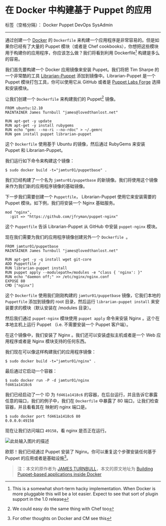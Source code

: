 # 在 Docker 中构建基于 Puppet 的应用

标签（空格分隔）： Docker Puppet DevOps SysAdmin

---

通过创建一个 [Docker][1] 的 ```Dockerfile``` 来构建一个应用程序是非常容易的。但是如果你已经有了大量的 Puppet 模块（或者是 Chef cookbooks），你想把这些模块用于构建你的应用程序，你应该怎么做？我们将看到利用 Dockerfile[^1] 构建是多么的容易。

我们首先要构建一个 Docker 应用镜像来安装 Puppet。我们将把 Tim Sharpe 的一个非常酷的工具 [Librarian-Puppet][2] 添加到镜像中。Librarian-Puppet 是一个 Puppet 模块打包工具，你可以使用它从 GitHub 或者是 [Puppet Labs Forge][3] 选择和安装模块。

让我们创建一个 ```Dockerfile``` 来构建我们的 Puppet[^2] 镜像。

```
FROM ubuntu:12.10
MAINTAINER James Turnbull "james@lovedthanlost.net"

RUN apt-get -y update
RUN apt-get -y install rubygems 
RUN echo "gem: --no-ri --no-rdoc" > ~/.gemrc
RUN gem install puppet librarian-puppet
```

这个 ```Dockerfile``` 使用基于 Ubuntu 的镜像，然后通过 RubyGems 来安装 Puppet 和 Librarian-Puppet。

我们运行如下命令来构建这个镜像：

```
$ sudo docker build -t="jamtur01/puppetbase" .
```

我们已经构建了一个名为 ```jamtur01/puppetbase``` 的新镜像。我们将使用这个镜像来作为我们新的应用程序镜像的基础镜像。

下一步我们需要创建一个 ```Puppetfile```， Librarian-Puppet 使用它来安装需要的 Puppet 模块。如下例，我们将安装一个 Nginx 基础服务。

```
mod "nginx",
  :git => "https://github.com/jfryman/puppet-nginx"
```

这个 ```Puppetfile``` 告诉 Librarian-Puppet 从 GitHub 中安装 ```puppet-nginx``` 模块。

现在我们需要为我们的应用程序镜像创建另外一个 ```Dockerfile ```。

```
FROM jamtur01/puppetbase
MAINTAINER James Turnbull "james@lovedthanlost.net"

RUN apt-get -y -q install wget git-core
ADD Puppetfile /
RUN librarian-puppet install
RUN puppet apply --modulepath=/modules -e "class { 'nginx': }"
RUN echo "daemon off;" >> /etc/nginx/nginx.conf
EXPOSE 80
CMD ["nginx"]
```

这个 ```Dockerfile``` 使用我们刚刚构建的 ```jamtur01/puppetbase``` 镜像，它我们本地的 ```Puppetfile``` 添加到镜像的 root 目录，然后运行 ```librarian-puppet install``` 来安装要求的模块（默认安装在 /modules 目录）。

然后我们通过 ```puppet-nginx``` 模块使用 ```puppet apply``` 命令来安装 Nginx 。这个在本地主机上运行 Puppet （i.e. 不需要安装一个 Puppet 客户端）。

在这个镜像中，我们安装了 Nginx 。我们还可以安装虚拟主机或者是一个 Web 应用程序或者是 Nginx 模块支持的任何东西。

我们现在可以像这样构建我们的应用程序镜像：

```
$ sudo docker build -t="jamtur01/nginx" .
```

最后通过它启动一个容器：

```
$ sudo docker run -P -d jamtur01/nginx
fd461a1418c6
```
我们已经启动了一个 ID 为 ```fd461a1418c6``` 的容器，在后台运行，并且告诉它暴露任意的端口，我们的例子中，我们在 ```Dockerfile``` 中暴露了 80 端口，让我们检查容器，并且看看其在 映射的 nginx 端口是。

```
$ sudo docker port fd461a1418c6 80
0.0.0.0:49158
```

现在让我们访问端口 ```49158```，看 nginx 是否正在运行。

![此处输入图片的描述][4]

欧耶！我们已经通过 Puppet 安装了 Nginx。你可以重复这个步骤安装任何基于 Puppet 的应用或者是基础设施[^3]。

> 注：本文的原作者为 [JAMES TURNBULL][5]，本文的原文地址为 [Building Puppet-based applications inside Docker][6]

  [^1]:This is a somewhat short-term hacky implementation. When Docker is more pluggable this will be a lot easier. Expect to see that sort of plugin support in the 1.0 release
  
  [^2]:We could easy do the same thing with Chef too
  
  [^3]:For other thoughts on Docker and CM see this
  


  [1]: http://www.docker.io/
  [2]: http://librarian-puppet.com/
  [3]: http://forge.puppetlabs.com/
  [4]: http://kartar.net/images/posts/2013/12/nginx.png
  [5]: http://kartar.net/about/
  [6]: http://kartar.net/2013/12/building-puppet-apps-inside-docker/#fn:1